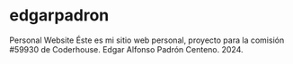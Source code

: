 # edgarpadron
Personal Website
Éste es mi sitio web personal, proyecto para la comisión #59930 de Coderhouse.
Edgar Alfonso Padrón Centeno.
2024.
